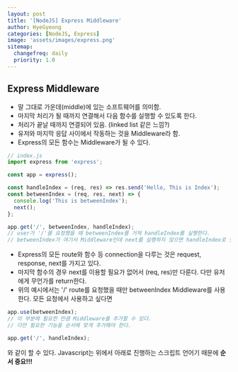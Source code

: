 ```yaml
---
layout: post
title: '[NodeJS] Express Middleware'
author: HyeGyeong
categories: [NodeJS, Express]
image: 'assets/images/express.png'
sitemap:
  changefreq: daily
  priority: 1.0
---
```


## Express Middleware

- 말 그대로 가운데(middle)에 있는 소프트웨어를 의미함.
- 마지막 처리가 될 때까지 연결해서 다음 함수를 실행할 수 있도록 한다.
- 처리가 끝날 때까지 연결되어 있음. (linked list 같은 느낌?)
- 유저와 마지막 응답 사이에서 작동하는 것을 Middleware라 함.
- Express의 모든 함수는 Middleware가 될 수 있다.

```js
// index.js
import express from 'express';

const app = express();

const handleIndex = (req, res) => res.send('Hello, This is Index');
const betweenIndex = (req, res, next) => {
  console.log('This is betweenIndex');
  next();
};

app.get('/', betweenIndex, handleIndex);
// user가 '/'를 요청했을 때 betweenIndex를 거쳐 handleIndex를 실행한다.
// betweenIndex가 여기서 Middleware인데 next를 실행하지 않으면 handleIndex로 넘어갈 수 없다.
```

- Express의 모든 route와 함수 등 connection을 다루는 것은 request, response, next를 가지고 있다.
- 마지막 함수의 경우 next를 이용할 필요가 없어서 (req, res)만 다룬다. 다만 유저에게 무언가를 return한다.
- 위의 예시에서는 '/' route를 요청했을 때만 betweenIndex Middleware를 사용한다. 모든 요청에서 사용하고 싶다면

```js
app.use(betweenIndex);
// 이 부분에 필요한 만큼 Middleware를 추가할 수 있다.
// 다만 필요한 기능을 순서에 맞게 추가해야 한다.

app.get('/', handleIndex);
```

와 같이 할 수 있다. Javascript는 위에서 아래로 진행하는 스크립트 언어기 때문에 **순서 중요!!!**
